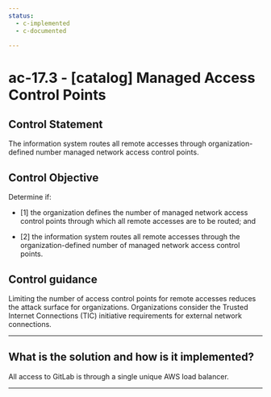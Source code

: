 ```yaml
---
status:
  - c-implemented
  - c-documented

---
```


# ac-17.3 - \[catalog\] Managed Access Control Points

## Control Statement

The information system routes all remote accesses through organization-defined number managed network access control points.

## Control Objective

Determine if:

- \[1\] the organization defines the number of managed network access control points through which all remote accesses are to be routed; and

- \[2\] the information system routes all remote accesses through the organization-defined number of managed network access control points.

## Control guidance

Limiting the number of access control points for remote accesses reduces the attack surface for organizations. Organizations consider the Trusted Internet Connections (TIC) initiative requirements for external network connections.

______________________________________________________________________

## What is the solution and how is it implemented?

All access to GitLab is through a single unique AWS load balancer.
______________________________________________________________________
